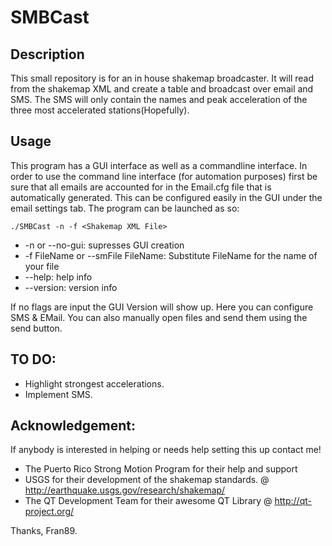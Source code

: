 SMBCast
===================

Description
-----------
This small repository is for an in house shakemap broadcaster. It will read from the shakemap XML and create a table and broadcast over email and SMS. The SMS will only contain the names and peak acceleration of the three most accelerated stations(Hopefully).

Usage
-------------
This program has a GUI interface as well as a commandline interface. In order to use the command line interface (for automation purposes) first be sure that all emails are accounted for in the Email.cfg file that is automatically generated. This can be configured easily in the GUI under the email settings tab. The program can be launched as so:

    ./SMBCast -n -f <Shakemap XML File>

 - -n or --no-gui: supresses GUI creation
 - -f FileName or --smFile FileName: Substitute FileName for the name of your file
 - --help: help info
 - --version: version info

If no flags are input the GUI Version will show up. Here you can configure SMS & EMail. You can also manually open files and send them using the send button.

TO DO:
------

 - Highlight strongest accelerations. 
 - Implement SMS.

Acknowledgement:
----------------
If anybody is interested in helping or needs help setting this up contact me!

 - The Puerto Rico Strong Motion Program for their help and support
 - USGS for their development of the shakemap standards. @ http://earthquake.usgs.gov/research/shakemap/
 - The QT Development Team for their awesome QT Library @ http://qt-project.org/
 

 Thanks, Fran89.
